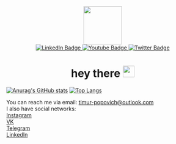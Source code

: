 <div id="header" align="center">
  <img src="https://media.giphy.com/media/M9gbBd9nbDrOTu1Mqx/giphy.gif" width="100"/>
  
  <div id="badges">
  <a href="https://www.linkedin.com/in/timur-popovich-a14b9820b">
    <img src="https://img.shields.io/badge/LinkedIn-blue?style=for-the-badge&logo=linkedin&logoColor=white" alt="LinkedIn Badge"/>
  </a>
  <a href="your-youtube-URL">
    <img src="https://img.shields.io/badge/YouTube-red?style=for-the-badge&logo=youtube&logoColor=white" alt="Youtube Badge"/>
  </a>
  <a href="your-twitter-URL">
    <img src="https://img.shields.io/badge/Twitter-blue?style=for-the-badge&logo=twitter&logoColor=white" alt="Twitter Badge"/>
  </a>
</div>
  
  <img src="https://komarev.com/ghpvc/?username=TimurPopovich&style=flat-square&color=blue" alt=""/>
  
  <h1>
  hey there
  <img src="https://media.giphy.com/media/hvRJCLFzcasrR4ia7z/giphy.gif" width="30px"/>
  </h1>
  
</div>



[![Anurag's GitHub stats](https://github-readme-stats.vercel.app/api?username=TimurPopovich&show_icons=true&theme=synthwave&hide=issues)](https://github.com/anuraghazra/github-readme-stats)   [![Top Langs](https://github-readme-stats.vercel.app/api/top-langs/?username=TimurPopovich&show_icons=true&theme=synthwave&layout=compact)](https://github.com/anuraghazra/github-readme-stats)

You can reach me via email: [timur-popovich@outlook.com](mailto:timur-popovich@outlook.com)  
I also have social networks:  
[Instagram](https://www.instagram.com/timur_popovich)  
[VK](https://vk.com/timur1818)  
[Telegram](https://t.me/Timur_Popovich)  
[LinkedIn](https://www.linkedin.com/in/timur-popovich-a14b9820b)
 
